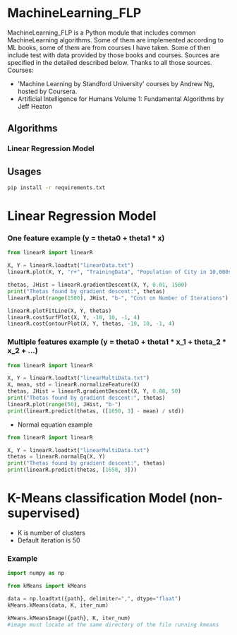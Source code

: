 # MachineLearning_FLP

MachineLearning_FLP is a Python module that includes common MachineLearning algorithms. Some of them are implemented according to ML books, some of them are from courses I have taken. Some of then include test with data provided by those books and courses. Sources are specified in the detailed described below. Thanks to all those sources.
Courses:
- 'Machine Learning by Standford University' courses by Andrew Ng, hosted by Coursera.
- Artificial Intelligence for Humans Volume 1: Fundamental Algorithms by Jeff Heaton

## Algorithms
### Linear Regression Model

## Usages
```bash
pip install -r requirements.txt
```

# Linear Regression Model

### One feature example (y = theta0 + theta1 * x)
```python
from linearR import linearR

X, Y = linearR.loadtxt("linearData.txt") 
linearR.plot(X, Y, "r+", "TrainingData", "Population of City in 10,000s", "Profit in $10,000s")

thetas, JHist = linearR.gradientDescent(X, Y, 0.01, 1500)
print("Thetas found by gradient descent:", thetas)
linearR.plot(range(1500), JHist, "b-", "Cost on Number of Iterations")

linearR.plotFitLine(X, Y, thetas)
linearR.costSurfPlot(X, Y, -10, 10, -1, 4)
linearR.costContourPlot(X, Y, thetas, -10, 10, -1, 4)
```

### Multiple features example (y = theta0 + theta1 * x_1 + theta_2 * x_2 + ...)
```python
from linearR import linearR

X, Y = linearR.loadtxt("linearMultiData.txt")
X, mean, std = linearR.normalizeFeature(X)
thetas, JHist = linearR.gradientDescent(X, Y, 0.88, 50)
print("Thetas found by gradient descent:", thetas)
linearR.plot(range(50), JHist, "b-")
print(linearR.predict(thetas, ([1650, 3] - mean) / std))
```

* Normal equation example
```python
from linearR import linearR

X, Y = linearR.loadtxt("linearMultiData.txt")
thetas = linearR.normalEq(X, Y)
print("Thetas found by gradient descent:", thetas)
print(linearR.predict(thetas, [1650, 3]))
```

# K-Means classification Model (non-supervised)
* K is number of clusters
* Default iteration is 50

### Example
```python
import numpy as np

from kMeans import kMeans

data = np.loadtxt({path}, delimiter=",", dtype="float")
kMeans.kMeans(data, K, iter_num)

kMeans.kMeansImage({path}, K, iter_num)
#image must locate at the same directory of the file running kmeans
```

